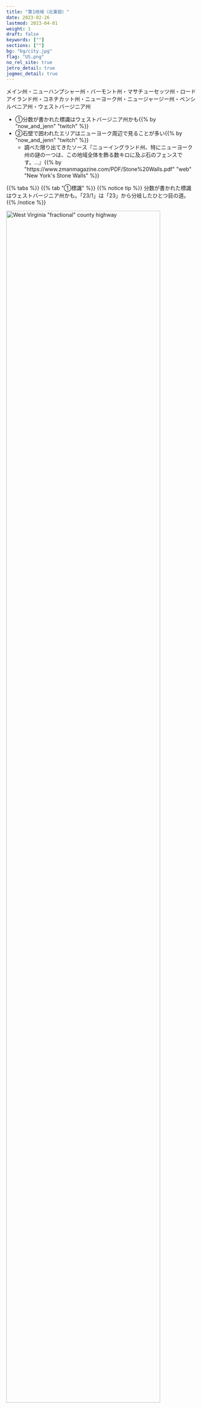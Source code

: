 ```yaml
---
title: "第1地域（北東部）"
date: 2023-02-26
lastmod: 2023-04-01
weight: 1
draft: false
keywords: [""]
sections: [""]
bg: "bg/city.jpg"
flag: "US.png"
no_rel_site: true
jetro_detail: true
jogmec_detail: true
---
```



<div class="main-desciption country-description">
    メイン州・ニューハンプシャー州・バーモント州・マサチューセッツ州・ロードアイランド州・コネチカット州・ニューヨーク州・ニュージャージー州・ペンシルベニア州・ウェストバージニア州
</div>

<div class="main-desciption country-description">
    <ul class="rule-list">
        <li>①分数が書かれた標識はウェストバージニア州かも{{% by "now_and_jenn" "twitch" %}}</li>
        <li class="no-evidence">②石壁で囲われたエリアはニューヨーク周辺で見ることが多い{{% by "now_and_jenn" "twitch" %}}
        <ul>
            <li>調べた限り出てきたソース『ニューイングランド州、特にニューヨーク州の謎の一つは、この地域全体を飾る数キロに及ぶ石のフェンスです。...』{{% by "https://www.zmanmagazine.com/PDF/Stone%20Walls.pdf" "web" "New York's Stone Walls" %}}</li>
        </ul>
        </li>
    </ul>
</div>

{{% tabs  %}}
{{% tab "①標識" %}}
{{% notice tip %}}
分数が書かれた標識はウェストバージニア州かも。「23/1」は「23」から分岐したひとつ目の道。
{{% /notice %}}
<div class="googlemap-if">
<a data-flickr-embed="true" href="https://www.flickr.com/photos/andrew-turnbull/5904974507/" title="West Virginia &quot;fractional&quot; county highway"><img src="https://live.staticflickr.com/5236/5904974507_889fd667ff_b.jpg" width="90%" alt="West Virginia &quot;fractional&quot; county highway"/></a><script async src="//embedr.flickr.com/assets/client-code.js" charset="utf-8"></script>
</div>
{{% /tab %}}
{{% tab "②石壁" %}}
{{% notice tip %}}
こんなかんじの石の壁はニューヨーク感？
{{% /notice %}}

<div class="googlemap-if">
<iframe src="https://www.google.com/maps/embed?pb=!4v1682682588644!6m8!1m7!1sU9I82vccl0iX_k7WeYRI3g!2m2!1d41.02449166162386!2d-73.66939756248422!3f338.45132945054974!4f-17.650546502736688!5f0.7820865974627469" width="295" height="295" style="border:0;" allowfullscreen="" loading="lazy" referrerpolicy="no-referrer-when-downgrade"></iframe>
<iframe src="https://www.google.com/maps/embed?pb=!4v1682728888664!6m8!1m7!1s0op6T9Mb4_gOR8hDwPQcwg!2m2!1d40.89240924986107!2d-73.89840863555615!3f336.4086403830955!4f-15.46467899916857!5f1.7423236802170217" width="295" height="295" style="border:0;" allowfullscreen="" loading="lazy" referrerpolicy="no-referrer-when-downgrade"></iframe>
</div>
{{% /tab %}}
{{% /tabs %}}
